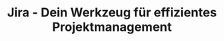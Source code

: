 ---
title: Jira - Dein Werkzeug für effizientes Projektmanagement
name: "Jira"
description: Entdecke Jira, das leistungsstarke Werkzeug, um deine Projekte effizient zu planen, verfolgen und verwalten. Unsere Jira-Experten unterstützen dich bei deinem Projektmanagement.
ctaLabel: "Jetzt starten"
benefits:
  - title: "Effizientes Projektmanagement"
    description: "Mit Jira kannst du Projekte effizient planen, verfolgen und verwalten, sodass du stets den Überblick behältst."
    icon: "mdi:lightbulb-on-outline"
  - title: "Anpassbare Workflows"
    description: "Passe Jira an deine individuellen Anforderungen an, indem du Workflows und Prozesse nach Bedarf gestaltest."
    icon: "mdi:file-cog-outline"
  - title: "Echtzeit-Zusammenarbeit"
    description: "Arbeite in Echtzeit mit deinem Team zusammen, teile Informationen und aktualisiere Aufgaben und Fortschritte gemeinsam."
    icon: "mdi:account-multiple-check-outline"
  - title: "Umfangreiche Integrationen"
    description: "Jira lässt sich nahtlos in andere Tools und Dienste integrieren, um deine Arbeitsabläufe zu optimieren."
    icon: "mdi:hexagon-multiple"
  - title: "Leistungsstarke Berichterstellung"
    description: "Erstelle aussagekräftige Berichte und Analysen, um fundierte Entscheidungen auf Grundlage von Daten zu treffen."
    icon: "mdi:chart-areaspline"
  - title: "Skalierbarkeit"
    description: "Egal ob du ein Einzelunternehmer oder ein großes Unternehmen bist, Jira ist skalierbar und wächst mit deinem Projekt."
    icon: "mdi:arrow-expand-all"

whyChooseTool:
  eyebrow: "Warum Jira?"
  heading: "Das ultimative Werkzeug für Projektmanagement"
  advantages: "Erfahre, warum Jira die optimale Wahl für dein Projektmanagement ist und welche Vorteile es bietet."
  useCases:
    - title: "Agiles Projektmanagement"
      description: "Nutze Jira, um agile Projekte zu planen und zu verfolgen, und profitiere von Anpassungsfähigkeit und Flexibilität."
      icon: "mdi:check-bold"
      link: "https://www.atlassian.com/agile"
    - title: "IT-Service-Management (ITSM)"
      description: "Jira unterstützt effektives IT-Service-Management, indem es Störungsmeldungen und Anfragen effizient bearbeitet."
      icon: "mdi:cog"
      link: "https://www.atlassian.com/software/jira/service-management"
    - title: "Produktentwicklung"
      description: "Steigere die Effizienz deiner Produktentwicklung und behalte den Überblick über den Entwicklungsprozess."
      icon: "mdi:hammer-wrench"
      link: "https://www.atlassian.com/software/jira"
    - title: "Marketingprojekte"
      description: "Verwalte Marketingprojekte und Kampagnen in Jira, um Aufgaben und Fortschritte zu koordinieren."
      icon: "mdi:megaphone"
      link: "https://www.atlassian.com/software/jira"
    - title: "Projekte im Bauwesen"
      description: "Optimiere Bauprojekte, indem du Ressourcen und Arbeitsabläufe effizient koordinierst."
      icon: "mdi:construction"
      link: "https://www.atlassian.com/software/jira"
    - title: "Forschungs- und Entwicklungsprojekte"
      description: "Nutze Jira, um komplexe Forschungs- und Entwicklungsprojekte erfolgreich zu planen und umzusetzen."
      icon: "mdi:beaker"
      link: "https://www.atlassian.com/software/jira"
    - title: "Eventmanagement"
      description: "Veranstaltungsplanung leicht gemacht - koordiniere Events und Konferenzen mühelos mit Jira."
      icon: "mdi:ticket"
      link: "https://www.atlassian.com/software/jira"
    - title: "Projekte im Gesundheitswesen"
      description: "Optimiere den Workflow im Gesundheitswesen und verwalte Patientendaten sicher und effizient."
      icon: "mdi:stethoscope"
      link: "https://www.atlassian.com/software/jira"

ctaSection:
  actionCall: "Bereit, Jira für dein Projektmanagement zu nutzen? Starte jetzt!"
  actionLabel: "Jetzt starten"

faq:
  heading: "Häufig gestellte Fragen zu Jira"
  questions:
    - question: "Was ist Jira?"
      answer: "Jira ist ein leistungsstarkes Werkzeug für Projektmanagement, das die Planung, Verfolgung und Verwaltung von Projekten erleichtert."
    - question: "Wie unterscheidet sich Jira von anderen Projektmanagement-Tools?"
      answer: "Jira zeichnet sich durch seine Anpassbarkeit, umfangreichen Funktionen und Integrationen sowie eine aktive Community aus."
    - question: "Kann ich Jira für agile Projekte verwenden?"
      answer: "Ja, Jira ist besonders gut für agiles Projektmanagement geeignet und bietet Scrum- und Kanban-Boards."
    - question: "Gibt es Schulungen und Unterstützung für Jira?"
      answer: "Ja, es stehen Schulungen und professionelle Unterstützungsdienste zur Verfügung, um das Beste aus Jira herauszuholen."
    - question: "Welche Integrationen sind für Jira verfügbar?"
      answer: "Jira bietet eine breite Palette von Integrationen, darunter für Entwicklungs- und Business-Tools."
    - question: "Kann Jira von Einzelpersonen genutzt werden?"
      answer: "Ja, Jira ist für Einzelpersonen ebenso geeignet wie für große Teams und Unternehmen."
    - question: "Wie erhalte ich Unterstützung von der Jira-Community?"
      answer: "Die Jira-Community ist aktiv und hilft gerne bei Fragen und Problemen. Das [offizielle Forum](https://community.atlassian.com/) ist eine gute Anlaufstelle."
    - question: "Kann ich Jira für IT-Service-Management (ITSM) verwenden?"
      answer: "Ja, Jira bietet umfassende Funktionen für ITSM und das effiziente Bearbeiten von Störungsmeldungen und Anfragen."
    - question: "Wie sichere ich meine Daten in Jira?"
      answer: "Atlassian bietet Sicherheitsmaßnahmen und bewährte Verfahren, um deine Daten in Jira zu schützen."
    - question: "Welche Branchen nutzen Jira?"
      answer: "Jira wird in verschiedenen Branchen eingesetzt, darunter Softwareentwicklung, Gesundheitswesen, Bildung und mehr."
---